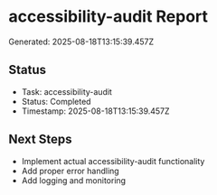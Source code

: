 # accessibility-audit Report

Generated: 2025-08-18T13:15:39.457Z

## Status
- Task: accessibility-audit
- Status: Completed
- Timestamp: 2025-08-18T13:15:39.457Z

## Next Steps
- Implement actual accessibility-audit functionality
- Add proper error handling
- Add logging and monitoring
